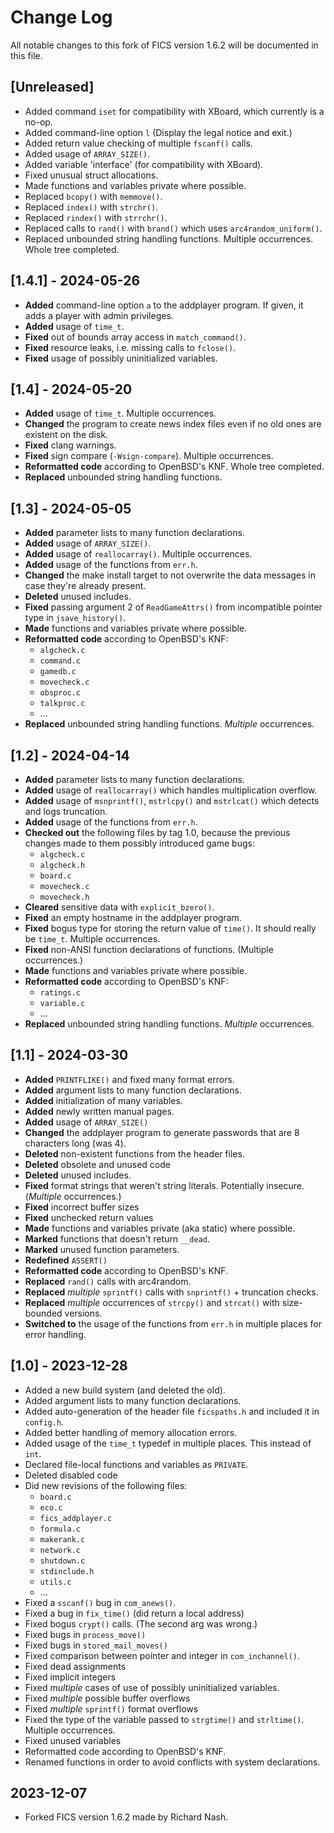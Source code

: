 # Change Log #

All notable changes to this fork of FICS version 1.6.2 will be
documented in this file.

## [Unreleased] ##
- Added command `iset` for compatibility with XBoard, which currently
  is a no-op.
- Added command-line option `l` (Display the legal notice and exit.)
- Added return value checking of multiple `fscanf()` calls.
- Added usage of `ARRAY_SIZE()`.
- Added variable 'interface' (for compatibility with XBoard).
- Fixed unusual struct allocations.
- Made functions and variables private where possible.
- Replaced `bcopy()` with `memmove()`.
- Replaced `index()` with `strchr()`.
- Replaced `rindex()` with `strrchr()`.
- Replaced calls to `rand()` with `brand()` which uses
  `arc4random_uniform()`.
- Replaced unbounded string handling functions. Multiple
  occurrences. Whole tree completed.

## [1.4.1] - 2024-05-26 ##
- **Added** command-line option `a` to the addplayer program. If given, it
  adds a player with admin privileges.
- **Added** usage of `time_t`.
- **Fixed** out of bounds array access in `match_command()`.
- **Fixed** resource leaks, i.e. missing calls to `fclose()`.
- **Fixed** usage of possibly uninitialized variables.

## [1.4] - 2024-05-20 ##
- **Added** usage of `time_t`. Multiple occurrences.
- **Changed** the program to create news index files even if no old ones
  are existent on the disk.
- **Fixed** clang warnings.
- **Fixed** sign compare (`-Wsign-compare`). Multiple occurrences.
- **Reformatted code** according to OpenBSD's KNF. Whole tree completed.
- **Replaced** unbounded string handling functions.

## [1.3] - 2024-05-05 ##
- **Added** parameter lists to many function declarations.
- **Added** usage of `ARRAY_SIZE()`.
- **Added** usage of `reallocarray()`. Multiple occurrences.
- **Added** usage of the functions from `err.h`.
- **Changed** the make install target to not overwrite the data messages
  in case they're already present.
- **Deleted** unused includes.
- **Fixed** passing argument 2 of `ReadGameAttrs()` from incompatible
  pointer type in `jsave_history()`.
- **Made** functions and variables private where possible.
- **Reformatted code** according to OpenBSD's KNF:
  - `algcheck.c`
  - `command.c`
  - `gamedb.c`
  - `movecheck.c`
  - `obsproc.c`
  - `talkproc.c`
  - ...
- **Replaced** unbounded string handling functions. _Multiple_
  occurrences.

## [1.2] - 2024-04-14 ##
- **Added** parameter lists to many function declarations.
- **Added** usage of `reallocarray()` which handles multiplication
  overflow.
- **Added** usage of `msnprintf()`, `mstrlcpy()` and `mstrlcat()` which
  detects and logs truncation.
- **Added** usage of the functions from `err.h`.
- **Checked out** the following files by tag 1.0, because the previous
  changes made to them possibly introduced game bugs:
  - `algcheck.c`
  - `algcheck.h`
  - `board.c`
  - `movecheck.c`
  - `movecheck.h`
- **Cleared** sensitive data with `explicit_bzero()`.
- **Fixed** an empty hostname in the addplayer program.
- **Fixed** bogus type for storing the return value of `time()`. It should
  really be `time_t`. Multiple occurrences.
- **Fixed** non-ANSI function declarations of functions. (Multiple
  occurrences.)
- **Made** functions and variables private where possible.
- **Reformatted code** according to OpenBSD's KNF:
  - `ratings.c`
  - `variable.c`
  - ...
- **Replaced** unbounded string handling functions. _Multiple_
  occurrences.

## [1.1] - 2024-03-30 ##
- **Added** `PRINTFLIKE()` and fixed many format errors.
- **Added** argument lists to many function declarations.
- **Added** initialization of many variables.
- **Added** newly written manual pages.
- **Added** usage of `ARRAY_SIZE()`
- **Changed** the addplayer program to generate passwords that are 8
  characters long (was 4).
- **Deleted** non-existent functions from the header files.
- **Deleted** obsolete and unused code
- **Deleted** unused includes.
- **Fixed** format strings that weren't string literals. Potentially
  insecure. (_Multiple_ occurrences.)
- **Fixed** incorrect buffer sizes
- **Fixed** unchecked return values
- **Made** functions and variables private (aka static) where possible.
- **Marked** functions that doesn't return `__dead`.
- **Marked** unused function parameters.
- **Redefined** `ASSERT()`
- **Reformatted code** according to OpenBSD's KNF.
- **Replaced** `rand()` calls with arc4random.
- **Replaced** _multiple_ `sprintf()` calls with `snprintf()` + truncation
  checks.
- **Replaced** _multiple_ occurrences of `strcpy()` and `strcat()` with
  size-bounded versions.
- **Switched to** the usage of the functions from `err.h` in multiple
  places for error handling.

## [1.0] - 2023-12-28 ##
- Added a new build system (and deleted the old).
- Added argument lists to many function declarations.
- Added auto-generation of the header file `ficspaths.h` and included
  it in `config.h`.
- Added better handling of memory allocation errors.
- Added usage of the `time_t` typedef in multiple places. This instead
  of `int`.
- Declared file-local functions and variables as `PRIVATE`.
- Deleted disabled code
- Did new revisions of the following files:
  - `board.c`
  - `eco.c`
  - `fics_addplayer.c`
  - `formula.c`
  - `makerank.c`
  - `network.c`
  - `shutdown.c`
  - `stdinclude.h`
  - `utils.c`
  - ...
- Fixed a `sscanf()` bug in `com_anews()`.
- Fixed a bug in `fix_time()` (did return a local address)
- Fixed bogus `crypt()` calls. (The second arg was wrong.)
- Fixed bugs in `process_move()`
- Fixed bugs in `stored_mail_moves()`
- Fixed comparison between pointer and integer in `com_inchannel()`.
- Fixed dead assignments
- Fixed implicit integers
- Fixed _multiple_ cases of use of possibly uninitialized variables.
- Fixed _multiple_ possible buffer overflows
- Fixed _multiple_ `sprintf()` format overflows
- Fixed the type of the variable passed to `strgtime()` and
  `strltime()`. Multiple occurrences.
- Fixed unused variables
- Reformatted code according to OpenBSD's KNF.
- Renamed functions in order to avoid conflicts with system
  declarations.

## 2023-12-07 ##
- Forked FICS version 1.6.2 made by Richard Nash.
